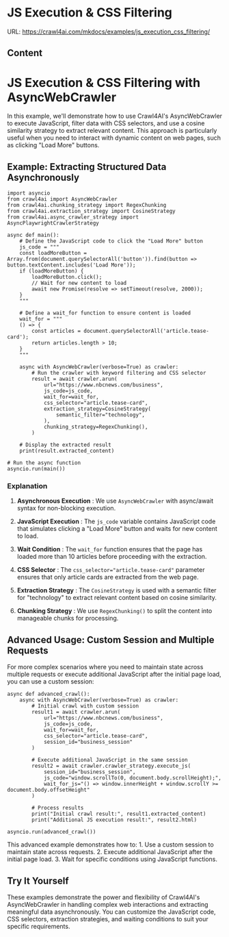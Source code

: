 # JS Execution & CSS Filtering

URL: https://crawl4ai.com/mkdocs/examples/js_execution_css_filtering/

## Content

# JS Execution & CSS Filtering with AsyncWebCrawler

In this example, we'll demonstrate how to use Crawl4AI's AsyncWebCrawler to
execute JavaScript, filter data with CSS selectors, and use a cosine
similarity strategy to extract relevant content. This approach is particularly
useful when you need to interact with dynamic content on web pages, such as
clicking "Load More" buttons.

## Example: Extracting Structured Data Asynchronously

    
    
    import asyncio
    from crawl4ai import AsyncWebCrawler
    from crawl4ai.chunking_strategy import RegexChunking
    from crawl4ai.extraction_strategy import CosineStrategy
    from crawl4ai.async_crawler_strategy import AsyncPlaywrightCrawlerStrategy
    
    async def main():
        # Define the JavaScript code to click the "Load More" button
        js_code = """
        const loadMoreButton = Array.from(document.querySelectorAll('button')).find(button => button.textContent.includes('Load More'));
        if (loadMoreButton) {
            loadMoreButton.click();
            // Wait for new content to load
            await new Promise(resolve => setTimeout(resolve, 2000));
        }
        """
    
        # Define a wait_for function to ensure content is loaded
        wait_for = """
        () => {
            const articles = document.querySelectorAll('article.tease-card');
            return articles.length > 10;
        }
        """
    
        async with AsyncWebCrawler(verbose=True) as crawler:
            # Run the crawler with keyword filtering and CSS selector
            result = await crawler.arun(
                url="https://www.nbcnews.com/business",
                js_code=js_code,
                wait_for=wait_for,
                css_selector="article.tease-card",
                extraction_strategy=CosineStrategy(
                    semantic_filter="technology",
                ),
                chunking_strategy=RegexChunking(),
            )
    
        # Display the extracted result
        print(result.extracted_content)
    
    # Run the async function
    asyncio.run(main())
    

### Explanation

  1. **Asynchronous Execution** : We use `AsyncWebCrawler` with async/await syntax for non-blocking execution.

  2. **JavaScript Execution** : The `js_code` variable contains JavaScript code that simulates clicking a "Load More" button and waits for new content to load.

  3. **Wait Condition** : The `wait_for` function ensures that the page has loaded more than 10 articles before proceeding with the extraction.

  4. **CSS Selector** : The `css_selector="article.tease-card"` parameter ensures that only article cards are extracted from the web page.

  5. **Extraction Strategy** : The `CosineStrategy` is used with a semantic filter for "technology" to extract relevant content based on cosine similarity.

  6. **Chunking Strategy** : We use `RegexChunking()` to split the content into manageable chunks for processing.

## Advanced Usage: Custom Session and Multiple Requests

For more complex scenarios where you need to maintain state across multiple
requests or execute additional JavaScript after the initial page load, you can
use a custom session:

    
    
    async def advanced_crawl():
        async with AsyncWebCrawler(verbose=True) as crawler:
            # Initial crawl with custom session
            result1 = await crawler.arun(
                url="https://www.nbcnews.com/business",
                js_code=js_code,
                wait_for=wait_for,
                css_selector="article.tease-card",
                session_id="business_session"
            )
    
            # Execute additional JavaScript in the same session
            result2 = await crawler.crawler_strategy.execute_js(
                session_id="business_session",
                js_code="window.scrollTo(0, document.body.scrollHeight);",
                wait_for_js="() => window.innerHeight + window.scrollY >= document.body.offsetHeight"
            )
    
            # Process results
            print("Initial crawl result:", result1.extracted_content)
            print("Additional JS execution result:", result2.html)
    
    asyncio.run(advanced_crawl())
    

This advanced example demonstrates how to: 1\. Use a custom session to
maintain state across requests. 2\. Execute additional JavaScript after the
initial page load. 3\. Wait for specific conditions using JavaScript
functions.

## Try It Yourself

These examples demonstrate the power and flexibility of Crawl4AI's
AsyncWebCrawler in handling complex web interactions and extracting meaningful
data asynchronously. You can customize the JavaScript code, CSS selectors,
extraction strategies, and waiting conditions to suit your specific
requirements.

